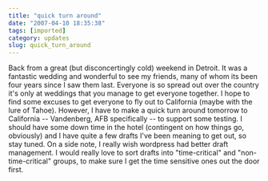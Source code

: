 ```yaml
---
title: "quick turn around"
date: "2007-04-10 18:35:38"
tags: [imported]
category: updates
slug: quick_turn_around
---
```

	

Back from a great (but disconcertingly cold) weekend in Detroit.  It was a fantastic wedding and wonderful to see my friends, many of whom its been four years since I saw them last.  Everyone is so spread out over the country it's only at weddings that you manage to get everyone together.  I hope to find some excuses to get everyone to fly out to California (maybe with the lure of Tahoe).
However, I have to make a quick turn around tomorrow to California -- Vandenberg, AFB specifically -- to support some testing.  I should have some down time in the hotel (contingent on how things go, obviously) and I have quite a few drafts I've been meaning to get out, so stay tuned.  On a side note, I really wish wordpress had better draft management.  I would really love to sort drafts into "time-critical" and "non-time-critical" groups, to make sure I get the time sensitive ones out the door first.
